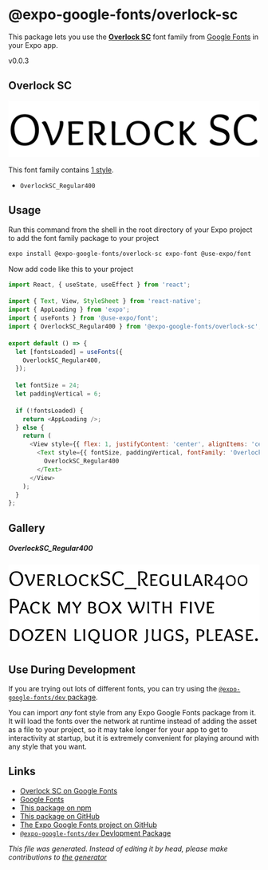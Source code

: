 # @expo-google-fonts/overlock-sc

This package lets you use the [**Overlock SC**](https://fonts.google.com/specimen/Overlock+SC) font family from [Google Fonts](https://fonts.google.com/) in your Expo app.

v0.0.3

## Overlock SC

![Overlock SC](./font-family.png)

This font family contains [1 style](#gallery).

- `OverlockSC_Regular400`

## Usage

Run this command from the shell in the root directory of your Expo project to add the font family package to your project
```sh
expo install @expo-google-fonts/overlock-sc expo-font @use-expo/font
```

Now add code like this to your project
```js
import React, { useState, useEffect } from 'react';

import { Text, View, StyleSheet } from 'react-native';
import { AppLoading } from 'expo';
import { useFonts } from '@use-expo/font';
import { OverlockSC_Regular400 } from '@expo-google-fonts/overlock-sc';

export default () => {
  let [fontsLoaded] = useFonts({
    OverlockSC_Regular400,
  });

  let fontSize = 24;
  let paddingVertical = 6;

  if (!fontsLoaded) {
    return <AppLoading />;
  } else {
    return (
      <View style={{ flex: 1, justifyContent: 'center', alignItems: 'center' }}>
        <Text style={{ fontSize, paddingVertical, fontFamily: 'OverlockSC_Regular400' }}>
          OverlockSC_Regular400
        </Text>
      </View>
    );
  }
};

```

## Gallery

##### OverlockSC_Regular400
![OverlockSC_Regular400](./3d11bc0fe1ba6d164281473c9b2a0321ffa27975909e1a6ce39c31f5d16b2372.ttf.png)


## Use During Development

If you are trying out lots of different fonts, you can try using the [`@expo-google-fonts/dev` package](https://github.com/expo/google-fonts/tree/master/font-packages/dev#readme).

You can import *any* font style from any Expo Google Fonts package from it. It will load the fonts
over the network at runtime instead of adding the asset as a file to your project, so it may take longer
for your app to get to interactivity at startup, but it is extremely convenient
for playing around with any style that you want.

## Links

- [Overlock SC on Google Fonts](https://fonts.google.com/specimen/Overlock+SC)
- [Google Fonts](https://fonts.google.com/)
- [This package on npm](https://www.npmjs.com/package/@expo-google-fonts/overlock-sc)
- [This package on GitHub](https://github.com/expo/google-fonts/tree/master/font-packages/overlock-sc)
- [The Expo Google Fonts project on GitHub](https://github.com/expo/google-fonts)
- [`@expo-google-fonts/dev` Devlopment Package](https://github.com/expo/google-fonts/tree/master/font-packages/dev)


*This file was generated. Instead of editing it by head, please make contributions to [the generator](https://github.com/expo/google-fonts/tree/master/packages/generator)*
